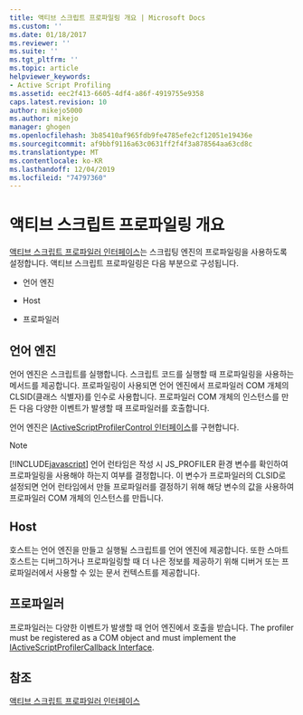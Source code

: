 ```yaml
---
title: 액티브 스크립트 프로파일링 개요 | Microsoft Docs
ms.custom: ''
ms.date: 01/18/2017
ms.reviewer: ''
ms.suite: ''
ms.tgt_pltfrm: ''
ms.topic: article
helpviewer_keywords:
- Active Script Profiling
ms.assetid: eec2f413-6605-4df4-a86f-4919755e9358
caps.latest.revision: 10
author: mikejo5000
ms.author: mikejo
manager: ghogen
ms.openlocfilehash: 3b85410af965fdb9fe4785efe2cf12051e19436e
ms.sourcegitcommit: af9bbf9116a63c0631ff2f4f3a878564aa63cd8c
ms.translationtype: MT
ms.contentlocale: ko-KR
ms.lasthandoff: 12/04/2019
ms.locfileid: "74797360"
---
```

# <a name="active-script-profiling-overview"></a>액티브 스크립트 프로파일링 개요
[액티브 스크립트 프로파일러 인터페이스](../winscript/reference/active-script-profiler-interfaces.md)는 스크립팅 엔진의 프로파일링을 사용하도록 설정합니다. 액티브 스크립트 프로파일링은 다음 부분으로 구성됩니다.  
  
- 언어 엔진  
  
- Host  
  
- 프로파일러  
  
## <a name="language-engine"></a>언어 엔진  
 언어 엔진은 스크립트를 실행합니다. 스크립트 코드를 실행할 때 프로파일링을 사용하는 메서드를 제공합니다. 프로파일링이 사용되면 언어 엔진에서 프로파일러 COM 개체의 CLSID(클래스 식별자)를 인수로 사용합니다. 프로파일러 COM 개체의 인스턴스를 만든 다음 다양한 이벤트가 발생할 때 프로파일러를 호출합니다.  
  
 언어 엔진은 [IActiveScriptProfilerControl 인터페이스](../winscript/reference/iactivescriptprofilercontrol-interface.md)를 구현합니다.  
  
> [!NOTE]
> [!INCLUDE[javascript](../javascript/includes/javascript-md.md)] 언어 런타임은 작성 시 JS_PROFILER 환경 변수를 확인하여 프로파일링을 사용해야 하는지 여부를 결정합니다. 이 변수가 프로파일러의 CLSID로 설정되면 언어 런타임에서 만들 프로파일러를 결정하기 위해 해당 변수의 값을 사용하여 프로파일러 COM 개체의 인스턴스를 만듭니다.  
  
## <a name="host"></a>Host  
 호스트는 언어 엔진을 만들고 실행될 스크립트를 언어 엔진에 제공합니다. 또한 스마트 호스트는 디버그하거나 프로파일링할 때 더 나은 정보를 제공하기 위해 디버거 또는 프로파일러에서 사용할 수 있는 문서 컨텍스트를 제공합니다.  
  
## <a name="profiler"></a>프로파일러  
 프로파일러는 다양한 이벤트가 발생할 때 언어 엔진에서 호출을 받습니다. The profiler must be registered as a COM object and must implement the [IActiveScriptProfilerCallback Interface](../winscript/reference/iactivescriptprofilercallback-interface.md).  
  
## <a name="see-also"></a>참조  
 [액티브 스크립트 프로파일러 인터페이스](../winscript/reference/active-script-profiler-interfaces.md)
